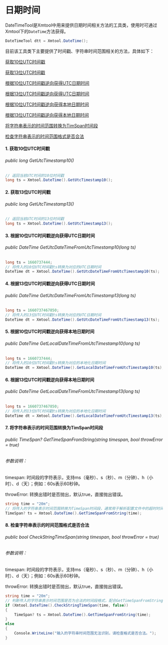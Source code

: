 # 日期时间

DateTimeTool是Xmtool中用来提供日期时间相关方法的工具类，使用时可通过Xmtool下的`DateTime`方法获得。

```c#
DateTimeTool dtt = Xmtool.DateTime();
```

目前该工具类下主要提供了时间戳、字符串时间范围相关的方法，具体如下：

[获取10位UTC时间戳](#m1)

[获取13位UTC时间戳](#m2)

[根据10位UTC时间戳逆向获得UTC日期时间](#m3)

[根据13位UTC时间戳逆向获得UTC日期时间](m4)

[根据10位UTC时间戳逆向获得本地日期时间](m5)

[根据13位UTC时间戳逆向获得本地日期时间](#m6)

[将字符串表示的时间范围转换为TimSpan时间段](#m7)

[检查字符串表示的时间范围格式是否合法](#m8)



#### <a id="m1">1. 获取10位UTC时间戳</a>

###### public long GetUtcTimestamp10()

```c#
// 返回当前UTC时间的10位时间戳
long ts = Xmtool.DateTime().GetUtcTimestamp10();
```



#### <a id="m2">2. 获取13位UTC时间戳</a>

###### public long GetUtcTimestamp13()

```c#
// 返回当前UTC时间的13位时间戳
long ts = Xmtool.DateTime().GetUtcTimestamp13();
```



#### <a id="m3">3. 根据10位UTC时间戳逆向获得UTC日期时间</a>

###### public DateTime GetUtcDateTimeFromUtcTimestamp10(long ts)

```c#
long ts = 1660737444;
// 将传入的10位UTC时间戳ts转换为对应的UTC日期时间
DateTime dt = Xmtool.DateTime().GetUtcDateTimeFromUtcTimestamp10(ts);
```



#### <a id="m4">4. 根据13位UTC时间戳逆向获得UTC日期时间</a>

###### public DateTime GetUtcDateTimeFromUtcTimestamp13(long ts)

```c#
long ts = 1660737467850;
// 将传入的13位UTC时间戳ts转换为对应的UTC日期时间
DateTime dt = Xmtool.DateTime().GetUtcDateTimeFromUtcTimestamp13(ts);
```



#### <a id="m5">5. 根据10位UTC时间戳逆向获得本地日期时间</a>

###### public DateTime GetLocalDateTimeFromUtcTimestamp10(long ts)

```c#
long ts = 1660737444;
// 将传入的10位UTC时间戳ts转换为对应的本地化日期时间
DateTime dt = Xmtool.DateTime().GetLocalDateTimeFromUtcTimestamp10(ts);
```



#### <a id="m6">6. 根据13位UTC时间戳逆向获得本地日期时间</a>

###### public DateTime GetLocalDateTimeFromUtcTimestamp13(long ts)

```c#
long ts = 1660737467850;
// 将传入的13位UTC时间戳ts转换为对应的本地化日期时间
DateTime dt = Xmtool.DateTime().GetLocalDateTimeFromUtcTimestamp13(ts);
```



#### <a id="m7">7. 将字符串表示的时间范围转换为TimSpan时间段</a>

###### public TimeSpan? GetTimeSpanFromString(string timespan, bool throwError = true)

###### 参数说明：

timespan: 时间段的字符表示，支持ms（毫秒）、s（秒）、m（分钟）、h（小时）、d（天）；例如：60s表示60秒钟。

throwError: 转换出错时是否抛出，默认true，直接抛出错误。

```c#
string time = "20m";
// 将传入的字符串表示时间范围转换为TimeSpan时间段，通常用于解析配置文件中的超时时间等
TimeSpan? ts = Xmtool.DateTime().GetTimeSpanFromString(time);
```



#### <a id="m8">8. 检查字符串表示的时间范围格式是否合法</a>

###### public bool CheckStringTimeSpan(string timespan, bool throwError = true)

###### 参数说明：

timespan: 时间段的字符表示，支持ms（毫秒）、s（秒）、m（分钟）、h（小时）、d（天）；例如：60s表示60秒钟。

throwError: 转换出错时是否抛出，默认true，直接抛出错误。

```c#
string time = "20m";
// 判断传入的字符串表示时间范围是否为合法的时间段格式，配合GetTimeSpanFromString方法使用，提前处理错误
if (Xmtool.DateTime().CheckStringTimeSpan(time, false))
{
	TimeSpan? ts = Xmtool.DateTime().GetTimeSpanFromString(time);
}
else
{
    Console.WriteLine("输入的字符串时间范围无法识别，请检查格式是否合法。");
}
```

